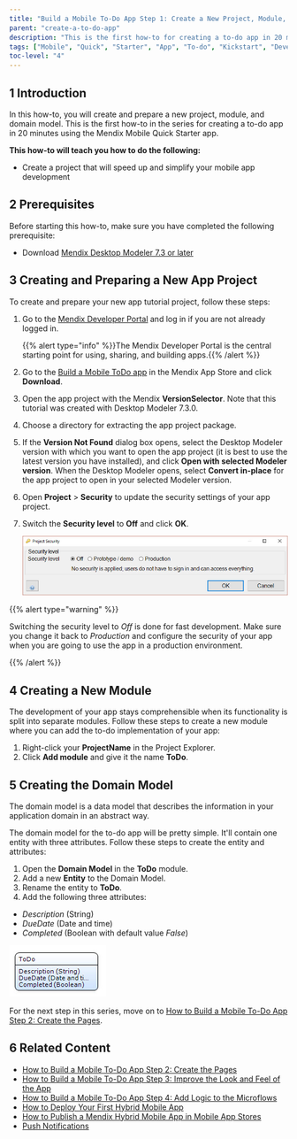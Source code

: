 ```yaml
---
title: "Build a Mobile To-Do App Step 1: Create a New Project, Module, and Domain Model"
parent: "create-a-to-do-app"
description: "This is the first how-to for creating a to-do app in 20 minutes using the Mendix Mobile Quick Starter app."
tags: ["Mobile", "Quick", "Starter", "App", "To-do", "Kickstart", "Development"]
toc-level: "4"
---
```


## 1 Introduction

In this how-to, you will create and prepare a new project, module, and domain model. This is the first how-to in the series for creating a to-do app in 20 minutes using the Mendix Mobile Quick Starter app.

**This how-to will teach you how to do the following:**

* Create a project that will speed up and simplify your mobile app development

## 2 Prerequisites

Before starting this how-to, make sure you have completed the following prerequisite:

* Download [Mendix Desktop Modeler 7.3 or later](https://appstore.home.mendix.com/link/modeler/)

## 3 Creating and Preparing a New App Project

To create and prepare your new app tutorial project, follow these steps:

1. Go to the [Mendix Developer Portal](http://home.mendix.com) and log in if you are not already logged in.

    {{% alert type="info" %}}The Mendix Developer Portal is the central starting point for using, sharing, and building apps.{{% /alert %}}
2. Go to the [Build a Mobile ToDo app](https://appstore.home.mendix.com/link/app/70763/) in the Mendix App Store and click **Download**.
3. Open the app project with the Mendix **VersionSelector**. Note that this tutorial was created with Desktop Modeler 7.3.0.
4. Choose a directory for extracting the app project package.
5. If the **Version Not Found** dialog box opens, select the Desktop Modeler version with which you want to open the app project (it is best to use the latest version you have installed), and click **Open with selected Modeler version**. When the Desktop Modeler opens, select **Convert in-place** for the app project to open in your selected Modeler version.
6. Open **Project** > **Security** to update the security settings of your app project.
7.  Switch the **Security level** to **Off** and click **OK**.

    ![](attachments/create-a-to-do-app/todo-01.jpg)

{{% alert type="warning" %}}

Switching the security level to *Off* is done for fast development. Make sure you change it back to *Production* and configure the security of your app when you are going to use the app in a production environment.

{{% /alert %}}

## 4 Creating a New Module

The development of your app stays comprehensible when its functionality is split into separate modules.
Follow these steps to create a new module where you can add the to-do implementation of your app:

1. Right-click your **ProjectName** in the Project Explorer.
2. Click **Add module** and give it the name **ToDo**.

## 5 Creating the Domain Model

The domain model is a data model that describes the information in your application domain in an abstract way.

The domain model for the to-do app will be pretty simple. It'll contain one entity with three attributes. Follow these steps to create the entity and attributes:

1. Open the **Domain Model** in the **ToDo** module.
2. Add a new **Entity** to the Domain Model.
2. Rename the entity to **ToDo**.
3. Add the following three attributes:
  * *Description* (String)
  * *DueDate* (Date and time)
  * *Completed* (Boolean with default value *False*)

  ![](attachments/create-a-to-do-app/todo-02.jpg)

For the next step in this series, move on to [How to Build a Mobile To-Do App Step 2: Create the Pages](create-a-to-do-app-2).

## 6 Related Content

* [How to Build a Mobile To-Do App Step 2: Create the Pages](create-a-to-do-app-2)
* [How to Build a Mobile To-Do App Step 3: Improve the Look and Feel of the App](create-a-to-do-app-3)
* [How to Build a Mobile To-Do App Step 4: Add Logic to the Microflows](create-a-to-do-app-4)
* [How to Deploy Your First Hybrid Mobile App](../mobile/deploy-your-first-hybrid-mobile-app)
* [How to Publish a Mendix Hybrid Mobile App in Mobile App Stores](../mobile/publishing-a-mendix-hybrid-mobile-app-in-mobile-app-stores)
* [Push Notifications](../mobile/push-notifications)
